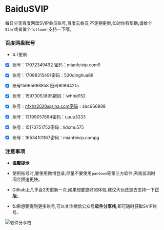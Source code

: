 # BaiduSVIP

每日分享百度网盘SVIP会员账号,百度云会员,不定期更新,如对你有帮助,请给个`Star`或者做个`follower`支持一下哦。

### 百度网盘账号 

- 4.7更新

- [x] 账号：17072349492       密码：mianfeivip.com9
- [x] 账号：17088315491密码：520qinghua88
- [x] 账号15695698858        密码9086421a
- [x] 账号：15973053895密码：lwhhid152
- [x] 账号：nfxhz2020@sina.com密码：abc666888
- [x] 账号：13199057884密码：uuuu3333
- [x] 账号：15173751752密码：lidxmu575
- [x] 账号：16534101167密码：mianfeivip.compg


### 注意事项

- **温馨提示**

- 使用账号时,要使用微博登录,尽量不要使用`pandown`等第三方软件,系统监测时间会限速更快。

- Github上几乎会2天更新一次,如果想要更好的体验,建议大伙还是去支持一下**正版**。

- 如果想要得到更多账号,可以关注微信公众号**软件分享栈**,即可随时获取SVIP账号。

![软件分享栈](https://ae01.alicdn.com/kf/H5082b6f3bdfc456bb7b5de0f9c104212L.png)
